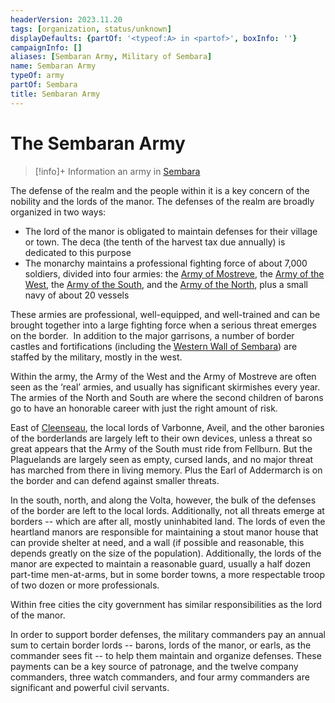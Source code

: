 ```yaml
---
headerVersion: 2023.11.20
tags: [organization, status/unknown]
displayDefaults: {partOf: '<typeof:A> in <partof>', boxInfo: ''}
campaignInfo: []
aliases: [Sembaran Army, Military of Sembara]
name: Sembaran Army
typeOf: army
partOf: Sembara
title: Sembaran Army
---
```

# The Sembaran Army
>[!info]+ Information
> an army in [Sembara](<../../gazetteer/greater-sembara/sembara/sembara.md>)

The defense of the realm and the people within it is a key concern of the nobility and the lords of the manor. The defenses of the realm are broadly organized in two ways:

-   The lord of the manor is obligated to maintain defenses for their village or town. The deca (the tenth of the harvest tax due annually) is dedicated to this purpose
-   The monarchy maintains a professional fighting force of about 7,000 soldiers, divided into four armies: the [Army of Mostreve](<./army-of-mostreve.md>), the [Army of the West](<./army-of-the-west.md>), the [Army of the South](<./army-of-the-south.md>), and the [Army of the North](<./army-of-the-north.md>), plus a small navy of about 20 vessels  

These armies are professional, well-equipped, and well-trained and can be brought together into a large fighting force when a serious threat emerges on the border.  In addition to the major garrisons, a number of border castles and fortifications (including the [Western Wall of Sembara](<../../gazetteer/greater-sembara/sembara/western-marches/western-wall-of-sembara.md>)) are staffed by the military, mostly in the west.

Within the army, the Army of the West and the Army of Mostreve are often seen as the ‘real’ armies, and usually has significant skirmishes every year. The armies of the North and South are where the second children of barons go to have an honorable career with just the right amount of risk.

East of [Cleenseau](<../../gazetteer/greater-sembara/sembara/barony-of-aveil/cleenseau-region/cleenseau/cleenseau.md>), the local lords of Varbonne, Aveil, and the other baronies of the borderlands are largely left to their own devices, unless a threat so great appears that the Army of the South must ride from Fellburn. But the Plaguelands are largely seen as empty, cursed lands, and no major threat has marched from there in living memory. Plus the Earl of Addermarch is on the border and can defend against smaller threats.

In the south, north, and along the Volta, however, the bulk of the defenses of the border are left to the local lords. Additionally, not all threats emerge at borders -- which are after all, mostly uninhabited land. The lords of even the heartland manors are responsible for maintaining a stout manor house that can provide shelter at need, and a wall (if possible and reasonable, this depends greatly on the size of the population). Additionally, the lords of the manor are expected to maintain a reasonable guard, usually a half dozen part-time men-at-arms, but in some border towns, a more respectable troop of two dozen or more professionals. 

Within free cities the city government has similar responsibilities as the lord of the manor.

In order to support border defenses, the military commanders pay an annual sum to certain border lords -- barons, lords of the manor, or earls, as the commander sees fit -- to help them maintain and organize defenses. These payments can be a key source of patronage, and the twelve company commanders, three watch commanders, and four army commanders are significant and powerful civil servants.

